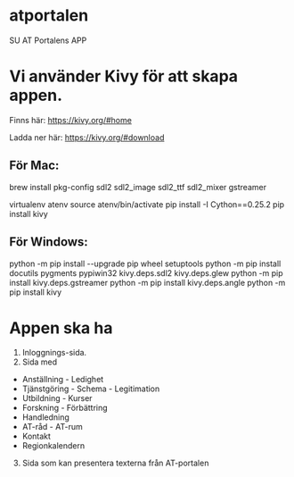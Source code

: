 # atportalen
SU AT Portalens APP

# Vi använder Kivy för att skapa appen.
Finns här: https://kivy.org/#home

Ladda ner här: https://kivy.org/#download

## För Mac:

  brew install pkg-config sdl2 sdl2_image sdl2_ttf sdl2_mixer gstreamer

  virtualenv atenv
  source atenv/bin/activate
  pip install -I Cython==0.25.2
  pip install kivy

## För Windows:

  python -m pip install --upgrade pip wheel setuptools
  python -m pip install docutils pygments pypiwin32 kivy.deps.sdl2 kivy.deps.glew
  python -m pip install kivy.deps.gstreamer
  python -m pip install kivy.deps.angle
  python -m pip install kivy

# Appen ska ha

1. Inloggnings-sida.
2. Sida med
  * Anställning - Ledighet
  * Tjänstgöring - Schema - Legitimation
  * Utbildning - Kurser
  * Forskning - Förbättring
  * Handledning
  * AT-råd - AT-rum
  * Kontakt
  * Regionkalendern
3. Sida som kan presentera texterna från AT-portalen
